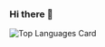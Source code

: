 ### Hi there 👋

<!--
**HaBaisie/HaBaisie** is a ✨ _special_ ✨ repository because its `README.md` (this file) appears on your GitHub profile.

Here are some ideas to get you started:
- 🔭 I'm Much more interested in writing code and Building project to ease the day to day activities of Human
- Member Google developer Group, sokoto, Google Developer Student Club, Usmanu Danfodiyo University sokoto. 
- 🔭 I’m currently working on Ecommerce Django project that Allow Customers to order for goods and services. Delivey is done by Drone Technology
- 🌱 I’m currently learning an Aspect of AI known as Machine Learning
- 👯 I’m looking to collaborate With other Django developers to More Projects and to Build and learn more
- 🤔 I’m looking for help with internship and sponsorship to Display my passion for Technology growth among Human Race.
- 💬 Ask me about Softwear Development, Django, Python Programming, API,
- 📫 How to reach me: linkedin: https://www.linkedin.com/in/lawal-habeebullahi-33a6101aa/
                       Twitter: @BaisieLawal
                       Gmail: lawalhabeeb3191@gmail.com
- 😄 Pronouns: Mr
- ⚡ Fun fact: Passion to learn, Relearn and inpact in the Society..
-->
![Top Languages Card](https://github-readme-stats.vercel.app/api/top-langs/?username=habaisie)
